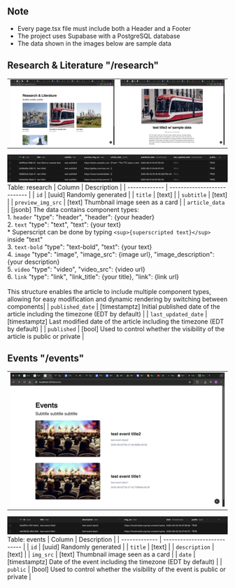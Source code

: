 ## Note

- Every page.tsx file must include both a Header and a Footer
- The project uses Supabase with a PostgreSQL database
- The data shown in the images below are sample data

## Research & Literature "/research"

<table style="width: 100%;">
  <tr>
    <td style="width: 50%;"><img src="readme-media/rl-1.png" alt="Image 1" style="width: 100%; height: auto;" /></td>
    <td style="width: 50%;"><img src="readme-media/rl-2.png" alt="Image 2" style="width: 100%; height: auto;" /></td>
  </tr>
</table>

![Image](readme-media/db-research-1.png)
Table: research
| Column | Description |
| ------------- | --------------------------- |
| `id` | [uuid] Randomly generated |
| `title` | [text] |
| `subtitle` | [text] |
| `preview_img_src` | [text] Thumbnail image seen as a card |
| `article_data` | [jsonb] The data contains component types:<br>1. `header` "type": "header", "header": {your header} <br>2. `text` "type": "text", "text": {your text}<br>* Superscript can be done by typing `<sup>{superscripted text}</sup>` inside "text" <br>3. `text-bold` "type": "text-bold", "text": {your text}<br>4. `image` "type": "image", "image_src": {image url}, "image_description": {your description} <br>5. `video` "type": "video", "video_src": {video url} <br>6. `link` "type": "link", "link_title": {your title}, "link": {link url} <br><br>This structure enables the article to include multiple component types, allowing for easy modification and dynamic rendering by switching between components|
| `published_date` | [timestamptz] Initial published date of the article including the timezone (EDT by default) |
| `last_updated_date` | [timestamptz] Last modified date of the article including the timezone (EDT by default) |
| `published` | [bool] Used to control whether the visibility of the article is public or private |

## Events "/events"

<table style="width: 100%;">
  <tr>
    <td style="width: 50%;"><img src="readme-media/e-1.png" alt="Image 3" style="width: 100%; height: auto;" /></td>
  </tr>
</table>

![Image](readme-media/db-events-1.png)
Table: events
| Column | Description |
| ------------- | --------------------------- |
| `id` | [uuid] Randomly generated |
| `title` | [text] |
| `description` | [text] |
| `img_src` | [text] Thumbnail image seen as a card |
| `date` | [timestamptz] Date of the event including the timezone (EDT by default) |
| `public` | [bool] Used to control whether the visibility of the event is public or private |
